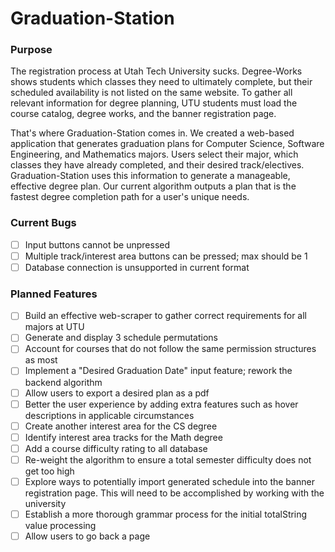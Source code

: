 # Graduation-Station

### Purpose

The registration process at Utah Tech University sucks. Degree-Works shows students which classes they need to ultimately complete, but their scheduled availability is not listed on the same website. To gather all relevant information for degree planning, UTU students must load the course catalog, degree works, and the banner registration page.

That's where Graduation-Station comes in. We created a web-based application that generates graduation plans for Computer Science, Software Engineering, and Mathematics majors. Users select their major, which classes they have already completed, and their desired track/electives. Graduation-Station uses this information to generate a manageable, effective degree plan. Our current algorithm outputs a plan that is the fastest degree completion path for a user's unique needs.

### Current Bugs

- [ ] Input buttons cannot be unpressed
- [ ] Multiple track/interest area buttons can be pressed; max should be 1
- [ ] Database connection is unsupported in current format

### Planned Features

- [ ] Build an effective web-scraper to gather correct requirements for all majors at UTU
- [ ] Generate and display 3 schedule permutations
- [ ] Account for courses that do not follow the same permission structures as most
- [ ] Implement a "Desired Graduation Date" input feature; rework the backend algorithm
- [ ] Allow users to export a desired plan as a pdf
- [ ] Better the user experience by adding extra features such as hover descriptions in applicable circumstances
- [ ] Create another interest area for the CS degree
- [ ] Identify interest area tracks for the Math degree
- [ ] Add a course difficulty rating to all database
- [ ] Re-weight the algorithm to ensure a total semester difficulty does not get too high
- [ ] Explore ways to potentially import generated schedule into the banner registration page. This will need to be accomplished by working with the university
- [ ] Establish a more thorough grammar process for the initial totalString value processing
- [ ] Allow users to go back a page
